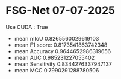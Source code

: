 # FSG-Net 07-07-2025

Use CUDA : True
- mean mIoU 0.8265560029619103
- mean F1 score: 0.8173541863742348
- mean Accuracy 0.9644652986319656
- mean AUC 0.985231227055402
- mean Sensitivity 0.8344276337947137
- mean MCC 0.7990291288780506